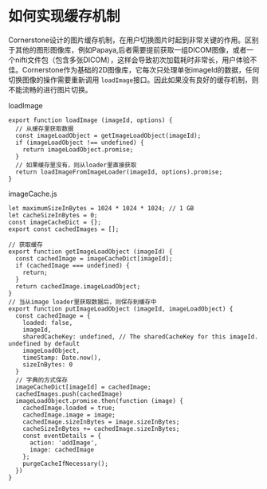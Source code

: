 # 如何实现缓存机制

Cornerstone设计的图片缓存机制，在用户切换图片时起到非常关键的作用。区别于其他的图形图像库，例如Papaya,后者需要提前获取一组DICOM图像，或者一个nifti文件包（包含多张DICOM），这样会导致初次加载耗时非常长，用户体验不佳。Cornerstone作为基础的2D图像库，它每次只处理单张imageId的数据，任何切换图像的操作需要重新调用 `loadImage`接口。因此如果没有良好的缓存机制，则不能流畅的进行图片切换。

loadImage
```
export function loadImage (imageId, options) {
  // 从缓存里获取数据
  const imageLoadObject = getImageLoadObject(imageId);
  if (imageLoadObject !== undefined) {
    return imageLoadObject.promise;
  }
  // 如果缓存里没有，则从loader里直接获取
  return loadImageFromImageLoader(imageId, options).promise;
}
```
imageCache.js
```
let maximumSizeInBytes = 1024 * 1024 * 1024; // 1 GB
let cacheSizeInBytes = 0;
const imageCacheDict = {};
export const cachedImages = [];

// 获取缓存
export function getImageLoadObject (imageId) {
  const cachedImage = imageCacheDict[imageId];
  if (cachedImage === undefined) {
    return;
  }
  return cachedImage.imageLoadObject;
}
// 当从image loader里获取数据后，则保存到缓存中
export function putImageLoadObject (imageId, imageLoadObject) {
  const cachedImage = {
    loaded: false,
    imageId,
    sharedCacheKey: undefined, // The sharedCacheKey for this imageId.  undefined by default
    imageLoadObject,
    timeStamp: Date.now(),
    sizeInBytes: 0
  }
  // 字典的方式保存
  imageCacheDict[imageId] = cachedImage;
  cachedImages.push(cachedImage)
  imageLoadObject.promise.then(function (image) {
    cachedImage.loaded = true;
    cachedImage.image = image;
    cachedImage.sizeInBytes = image.sizeInBytes;
    cacheSizeInBytes += cachedImage.sizeInBytes;
    const eventDetails = {
      action: 'addImage',
      image: cachedImage
    };
    purgeCacheIfNecessary();
  })
}
```